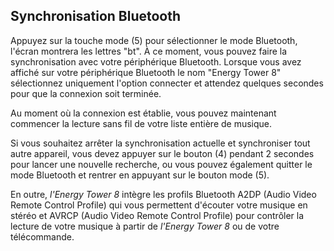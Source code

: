 ## Synchronisation Bluetooth 

Appuyez sur la touche mode (5) pour sélectionner le mode Bluetooth, l'écran montrera les lettres "bt". À ce moment, vous pouvez faire la synchronisation avec votre périphérique Bluetooth. 
Lorsque vous avez affiché sur votre périphérique Bluetooth le nom "Energy Tower 8" sélectionnez uniquement l'option connecter et attendez quelques secondes pour que  la connexion soit terminée. 

Au moment où la connexion est établie, vous pouvez maintenant commencer la lecture sans fil de votre liste entière de musique. 

Si vous souhaitez arrêter la synchronisation actuelle et synchroniser tout autre appareil, vous devez appuyer sur le bouton (4) pendant 2 secondes pour lancer une nouvelle recherche, ou vous pouvez également quitter le mode Bluetooth et rentrer en appuyant sur le bouton mode (5). 

En outre, *l'Energy Tower 8* intègre les profils Bluetooth A2DP (Audio Video Remote Control Profile) qui vous permettent d'écouter votre musique en stéréo et AVRCP (Audio Video Remote Control Profile) pour contrôler la lecture de votre musique à partir de *l'Energy Tower 8* ou de votre télécommande. 
